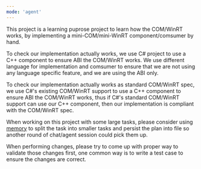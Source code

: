 ```yaml
---
mode: 'agent'
---
```

This project is a learning puprose project to learn how the COM/WinRT works,
by implementing a mini-COM/mini-WinRT component/comsumer by hand.

To check our implementation actually works,
we use C# project to use a C++ component to ensure ABI the COM/WinRT works.
We use different language for implementation and comsumer to ensure that we are not using any language specific feature,
and we are using the ABI only.

To check our implementation actually works as standard COM/WinRT spec,
we use C#'s existing COM/WinRT support to use a C++ component to ensure ABI the COM/WinRT works,
thus if C#'s standard COM/WinRT support can use our C++ component,
then our implementation is compliant with the COM/WinRT spec.

When working on this project with some large tasks,
please consider using [memory](./memory.prompt.md) to split the task into smaller tasks and persist the plan into file so another round of chat/agent session could pick them up.

When performing changes, please try to come up with proper way to validate those changes first,
one common way is to write a test case to ensure the changes are correct.
